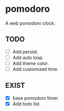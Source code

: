 # pomodoro

A web pomodoro clock.

## TODO

- [ ] Add persist.
- [ ] Add auto loop.
- [ ] Add theme color.
- [ ] Add customized time.

## EXIST

- [x] base pomodoro timer.
- [x] Add todo list.

